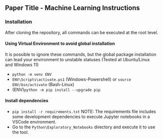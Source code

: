 ## Paper Title - Machine Learning Instructions

### Installation

After cloning the repository, all commands can be executed at the root level.

#### Using Virtual Environment to avoid global installation

It is possible to ignore these commands, but the global package installation can lead your environment to unstable statuses (Tested at Ubuntu/Linux and Windows 11)

- `python -m venv ENV`
- `ENV\Scripts\activate.ps1` (Windows-Powershell) or `source ENV/bin/activate` (Bash-Linux)
- (ENV)`python -m pip install --upgrade pip`

#### Install dependencies

- `pip install -r requirements.txt`
NOTE: The requirements file includes some development dependencies to execute Jupyter notebooks in a VSCode environment.
- Go to the `Python\Exploratory_Notebooks` directory and execute it to use the tool.